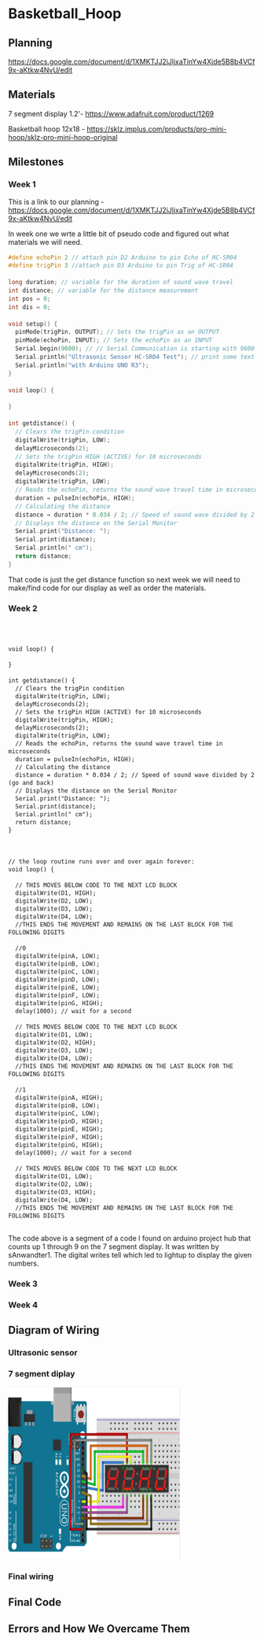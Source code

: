 # Basketball_Hoop

## Planning

https://docs.google.com/document/d/1XMKTJJ2iJljxaTinYw4Xjde5B8b4VCf9x-aKtkw4NvU/edit

## Materials

7 segment display 1.2'- https://www.adafruit.com/product/1269

Basketball hoop 12x18 - https://sklz.implus.com/products/pro-mini-hoop/sklz-pro-mini-hoop-original

## Milestones

### Week 1

This is a link to our planning - https://docs.google.com/document/d/1XMKTJJ2iJljxaTinYw4Xjde5B8b4VCf9x-aKtkw4NvU/edit

In week one we wrte a little bit of pseudo code and figured out what materials we will need.

```C++ 
#define echoPin 2 // attach pin D2 Arduino to pin Echo of HC-SR04
#define trigPin 3 //attach pin D3 Arduino to pin Trig of HC-SR04

long duration; // variable for the duration of sound wave travel
int distance; // variable for the distance measurement
int pos = 0;
int dis = 0;

void setup() {
  pinMode(trigPin, OUTPUT); // Sets the trigPin as an OUTPUT
  pinMode(echoPin, INPUT); // Sets the echoPin as an INPUT
  Serial.begin(9600); // // Serial Communication is starting with 9600 of baudrate speed
  Serial.println("Ultrasonic Sensor HC-SR04 Test"); // print some text in Serial Monitor
  Serial.println("with Arduino UNO R3");  
}

void loop() {
  
}

int getdistance() {
  // Clears the trigPin condition
  digitalWrite(trigPin, LOW);
  delayMicroseconds(2);
  // Sets the trigPin HIGH (ACTIVE) for 10 microseconds
  digitalWrite(trigPin, HIGH);
  delayMicroseconds(2);
  digitalWrite(trigPin, LOW);
  // Reads the echoPin, returns the sound wave travel time in microseconds
  duration = pulseIn(echoPin, HIGH);
  // Calculating the distance
  distance = duration * 0.034 / 2; // Speed of sound wave divided by 2 (go and back)
  // Displays the distance on the Serial Monitor
  Serial.print("Distance: ");
  Serial.print(distance);
  Serial.println(" cm");
  return distance;
}

```

That code is just the get distance function so next week we will need to make/find code for our display as well as order the materials.

### Week 2

```C+++



void loop() {

}

int getdistance() {
  // Clears the trigPin condition
  digitalWrite(trigPin, LOW);
  delayMicroseconds(2);
  // Sets the trigPin HIGH (ACTIVE) for 10 microseconds
  digitalWrite(trigPin, HIGH);
  delayMicroseconds(2);
  digitalWrite(trigPin, LOW);
  // Reads the echoPin, returns the sound wave travel time in microseconds
  duration = pulseIn(echoPin, HIGH);
  // Calculating the distance
  distance = duration * 0.034 / 2; // Speed of sound wave divided by 2 (go and back)
  // Displays the distance on the Serial Monitor
  Serial.print("Distance: ");
  Serial.print(distance);
  Serial.println(" cm");
  return distance;
}



// the loop routine runs over and over again forever:
void loop() {

  // THIS MOVES BELOW CODE TO THE NEXT LCD BLOCK
  digitalWrite(D1, HIGH);
  digitalWrite(D2, LOW);
  digitalWrite(D3, LOW);
  digitalWrite(D4, LOW);
  //THIS ENDS THE MOVEMENT AND REMAINS ON THE LAST BLOCK FOR THE FOLLOWING DIGITS

  //0
  digitalWrite(pinA, LOW);
  digitalWrite(pinB, LOW);
  digitalWrite(pinC, LOW);
  digitalWrite(pinD, LOW);
  digitalWrite(pinE, LOW);
  digitalWrite(pinF, LOW);
  digitalWrite(pinG, HIGH);
  delay(1000); // wait for a second

  // THIS MOVES BELOW CODE TO THE NEXT LCD BLOCK
  digitalWrite(D1, LOW);
  digitalWrite(D2, HIGH);
  digitalWrite(D3, LOW);
  digitalWrite(D4, LOW);
  //THIS ENDS THE MOVEMENT AND REMAINS ON THE LAST BLOCK FOR THE FOLLOWING DIGITS

  //1
  digitalWrite(pinA, HIGH);
  digitalWrite(pinB, LOW);
  digitalWrite(pinC, LOW);
  digitalWrite(pinD, HIGH);
  digitalWrite(pinE, HIGH);
  digitalWrite(pinF, HIGH);
  digitalWrite(pinG, HIGH);
  delay(1000); // wait for a second

  // THIS MOVES BELOW CODE TO THE NEXT LCD BLOCK
  digitalWrite(D1, LOW);
  digitalWrite(D2, LOW);
  digitalWrite(D3, HIGH);
  digitalWrite(D4, LOW);
  //THIS ENDS THE MOVEMENT AND REMAINS ON THE LAST BLOCK FOR THE FOLLOWING DIGITS
  
```
The code above is a segment of a code I found on arduino project hub that counts up 1 through 9 on the 7 segment display. It was written by sAnwandter1.
The digital writes tell which led to lightup to display the given numbers.

### Week 3

### Week 4

## Diagram of Wiring

### Ultrasonic sensor

### 7 segment diplay 

<img src="7segment.png" alt="7segment" width="350" height="350">

### Final wiring

## Final Code

## Errors and How We Overcame Them
